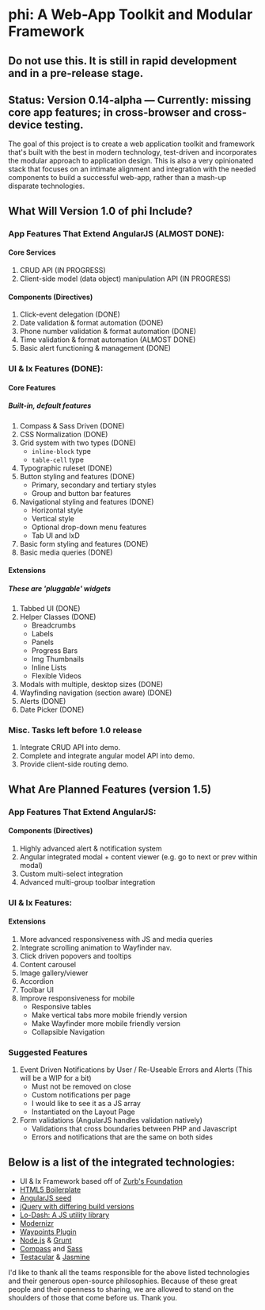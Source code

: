# **phi**: A Web-App Toolkit and Modular Framework
## Do not use this. It is still in rapid development and in a pre-release stage.
## Status: Version 0.14-alpha — Currently: missing core app features; in cross-browser and cross-device testing.

The goal of this project is to create a web application toolkit and framework that's built with the best in modern technology, test-driven and incorporates the modular approach to application design. This is also a very opinionated stack that focuses on an intimate alignment and integration with the needed components to build a successful web-app, rather than a mash-up disparate technologies.

## What Will Version 1.0 of phi Include?
### App Features That Extend AngularJS (ALMOST DONE):
#### Core Services

1. CRUD API (IN PROGRESS)
1. Client-side model (data object) manipulation API (IN PROGRESS)

#### Components (Directives)

1. Click-event delegation (DONE)
1. Date validation & format automation (DONE)
1. Phone number validation & format automation (DONE)
1. Time validation & format automation (ALMOST DONE)
1. Basic alert functioning & management (DONE)

### UI & Ix Features (DONE):
#### Core Features
##### Built-in, default features

1. Compass & Sass Driven (DONE)
1. CSS Normalization (DONE)
1. Grid system with two types (DONE)
	* `inline-block` type
    * `table-cell` type
1. Typographic ruleset (DONE)
1. Button styling and features (DONE)
	* Primary, secondary and tertiary styles
	* Group and button bar features
1. Navigational styling and features (DONE)
	* Horizontal style
	* Vertical style
	* Optional drop-down menu features
	* Tab UI and IxD
1. Basic form styling and features (DONE)
1. Basic media queries (DONE)

#### Extensions
##### These are 'pluggable' widgets

1. Tabbed UI (DONE)
1. Helper Classes (DONE)
	* Breadcrumbs
	* Labels
	* Panels
	* Progress Bars
	* Img Thumbnails
	* Inline Lists
	* Flexible Videos
1. Modals with multiple, desktop sizes (DONE)
1. Wayfinding navigation (section aware) (DONE)
1. Alerts (DONE)
1. Date Picker (DONE)

### Misc. Tasks left before 1.0 release

1. Integrate CRUD API into demo.
1. Complete and integrate angular model API into demo.
1. Provide client-side routing demo.

## What Are Planned Features (version 1.5)
### App Features That Extend AngularJS:
#### Components (Directives)

1. Highly advanced alert & notification system
1. Angular integrated modal + content viewer (e.g. go to next or prev within modal)
1. Custom multi-select integration
1. Advanced multi-group toolbar integration

### UI & Ix Features:
#### Extensions

1. More advanced responsiveness with JS and media queries
1. Integrate scrolling animation to Wayfinder nav.
1. Click driven popovers and tooltips
1. Content carousel
1. Image gallery/viewer
1. Accordion
1. Toolbar UI
1. Improve responsiveness for mobile
	* Responsive tables
	* Make vertical tabs more mobile friendly version
	* Make Wayfinder more mobile friendly version
	* Collapsible Navigation

### Suggested Features

1. Event Driven Notifications by User / Re-Useable Errors and Alerts (This will be a WIP for a bit)
	* Must not be removed on close
	* Custom notifications per page
	* I would like to see it as a JS array
	* Instantiated on the Layout Page
1. Form validations (AngularJS handles validation natively)
	* Validations that cross boundaries between PHP and Javascript
	* Errors and notifications that are the same on both sides

## Below is a list of the integrated technologies:

- UI & Ix Framework based off of [Zurb's Foundation](https://github.com/zurb/foundation)
- [HTML5 Boilerplate](https://github.com/h5bp/html5-boilerplate)
- [AngularJS seed](https://github.com/angular/angular-seed)
- [jQuery with differing build versions](https://github.com/jquery/jquery)
- [Lo-Dash: A JS utility library](http://lodash.com/)
- [Modernizr](https://github.com/Modernizr/Modernizr)
- [Waypoints Plugin](https://github.com/imakewebthings/jquery-waypoints)
- [Node.js](https://github.com/joyent/node) & [Grunt](https://github.com/gruntjs/grunt)
- [Compass](https://github.com/chriseppstein/compass) and [Sass](https://github.com/nex3/sass)
- [Testacular](https://github.com/vojtajina/testacular) & [Jasmine](https://github.com/pivotal/jasmine)

I'd like to thank all the teams responsible for the above listed technologies and their generous open-source philosophies. Because of these great people and their openness to sharing, we are allowed to stand on the shoulders of those that come before us. Thank you.
